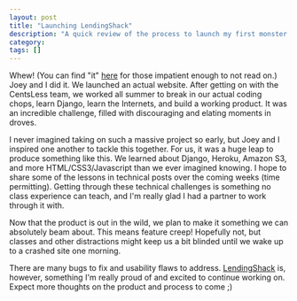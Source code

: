 ```yaml
---
layout: post
title: "Launching LendingShack"
description: "A quick review of the process to launch my first monster."
category: 
tags: []
---
```


Whew!  (You can find "it" [here](http://lendingshack.com) for those impatient enough to
not read on.) Joey and I did it.  We launched an actual website.  After getting on
with the CentsLess team, we worked all summer to break in our actual coding
chops, learn Django, learn the Internets, and build a working product.  It was
an incredible challenge, filled with discouraging and elating moments in droves.

I never imagined taking on such a massive project so early, but Joey and I 
inspired one another to tackle this together.  For us, it was a huge leap to 
produce something like this.  We learned about Django, Heroku, Amazon S3, 
and more HTML/CSS3/Javascript than we ever imagined knowing.  I hope to share 
some of the lessons in technical posts over the coming weeks (time permitting).
Getting through these technical challenges is something no class experience can
teach, and I'm really glad I had a partner to work through it with.  

Now that the product is out in the wild, we plan to make it something we can
absolutely beam about.  This means feature creep!  Hopefully not, but classes
and other distractions might keep us a bit blinded until we wake up to a 
crashed site one morning. 

There are many bugs to fix and usability flaws to address.  [LendingShack](http://lendingshack.com)
is, however, something I'm really proud of and excited to continue working on.
Expect more thoughts on the product and process to come ;)
